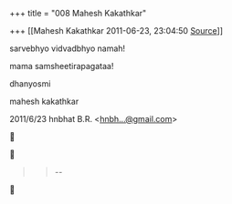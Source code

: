 +++
title = "008 Mahesh Kakathkar"

+++
[[Mahesh Kakathkar	2011-06-23, 23:04:50 [Source](https://groups.google.com/g/bvparishat/c/K19dnSQtvuw)]]



 sarvebhyo vidvadbhyo namah!

  

mama samsheetirapagataa!

dhanyosmi

  

mahesh kakathkar  
  

2011/6/23 hnbhat B.R. \<[hnbh...@gmail.com]()\>  





> 
> > --  
> > 




